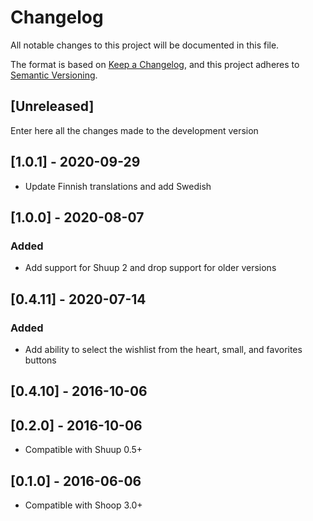 # Changelog
All notable changes to this project will be documented in this file.

The format is based on [Keep a Changelog](https://keepachangelog.com/en/1.0.0/),
and this project adheres to [Semantic Versioning](https://semver.org/spec/v2.0.0.html).

## [Unreleased]

Enter here all the changes made to the development version

## [1.0.1] - 2020-09-29

- Update Finnish translations and add Swedish


## [1.0.0] - 2020-08-07

### Added

- Add support for Shuup 2 and drop support for older versions

## [0.4.11] - 2020-07-14

### Added

- Add ability to select the wishlist from the heart, small, and favorites buttons

## [0.4.10] - 2016-10-06

## [0.2.0] - 2016-10-06

- Compatible with Shuup 0.5+

## [0.1.0] - 2016-06-06

- Compatible with Shoop 3.0+
